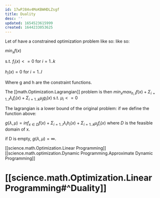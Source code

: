 ```yaml
---
id: 17wPJ84v4MoKBWHDLZsgf
title: Duality
desc: ''
updated: 1654523615999
created: 1644233053625
---
```


Let of have a constrained optimization problem like so: like so:

$min_x f(x)$

$\text{s.t. }  f_i(x)<=0 \text{ for } i = 1..k$

$h_i(x)=0 \text{ for } i = 1..l$

Where g and h are the constraint functions.

The [[math.Optimization.Lagrangian]]  problem
is then $min_{x} max_{h,l} f(x) +\Sigma_{i = 1..l} \lambda_i f_i(x) + \Sigma_{i = 1..k}\mu_j g_i(x)$ 
$\text{s.t. } \mu_i<=0$

The lagrangian is a lower bound of the original problem:
if we define the function above:

$g(\lambda,\mu) = inf_{x\in D} f(x) +\Sigma_{i = 1..l} \lambda_i h_i(x) + \Sigma_{i = 1..k}\mu_j f_i(x)$
where $D$ is the feasible domain of x.

if D is empty, $g(\lambda,\mu) = \infty$.


[[science.math.Optimization.Linear Programming]]
[[science.math.optimization.Dynamic Programming.Approximate Dynamic Programming]]



# [[science.math.Optimization.Linear Programming#^Duality]]
